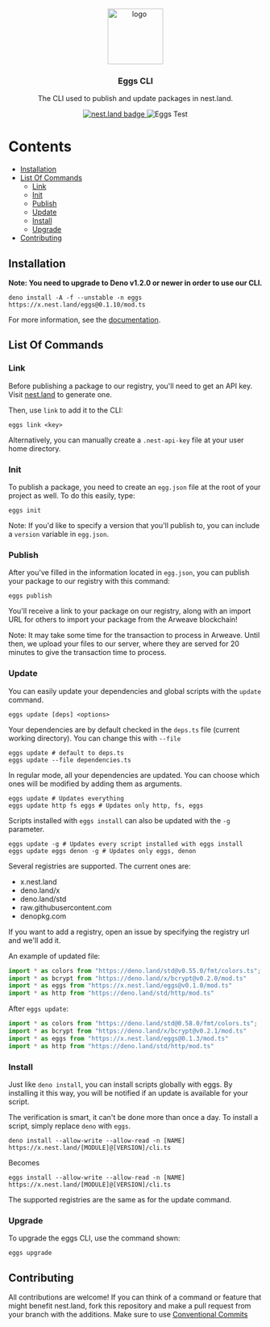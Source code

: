 <br />
<p align="center">
  <a href="https://github.com/nestdotland/nest.land">
    <img
       src="https://raw.githubusercontent.com/nestdotland/nest.land/master/public/images/nest.land/logo_light.svg"
       alt="logo"
       width="110"
    >
  </a>

  <h3 align="center">Eggs CLI</h3>
<p align="center">
    The CLI used to publish and update packages in nest.land.
  </p>
  <p align="center">
    <a href="https://nest.land/package/eggs">
      <img src="https://nest.land/badge.svg" alt="nest.land badge">
    </a>
    <img
      src="https://img.shields.io/github/workflow/status/nestdotland/eggs/CI%20check"
      alt="Eggs Test"
    >
  </p>
</p>

# Contents

* [Installation](#installation)
* [List Of Commands](#list-of-commands)
  * [Link](#link)
  * [Init](#init)
  * [Publish](#publish)
  * [Update](#update)
  * [Install](#install)
  * [Upgrade](#upgrade)
* [Contributing](#contributing)

## Installation

**Note: You need to upgrade to Deno v1.2.0 or newer in order to use our CLI.**

```shell script
deno install -A -f --unstable -n eggs https://x.nest.land/eggs@0.1.10/mod.ts
```

For more information, see the [documentation](https://docs.nest.land/).

## List Of Commands

### Link

Before publishing a package to our registry, you'll need to get an API key.
Visit [nest.land](https://nest.land/#start) to generate one.

Then, use `link` to add it to the CLI:

```shell script
eggs link <key>
```

Alternatively, you can manually create a `.nest-api-key` file at your user
home directory.

### Init

To publish a package, you need to create an `egg.json` file at the root of your
project as well. To do this easily, type:

```shell script
eggs init
```

Note: If you'd like to specify a version that you'll publish to, you can
include a `version` variable in `egg.json`.

### Publish

After you've filled in the information located in `egg.json`, you can publish
your package to our registry with this command:

```shell script
eggs publish
```

You'll receive a link to your package on our registry, along with an import
URL for others to import your package from the Arweave blockchain!

Note: It may take some time for the transaction to process in Arweave.
Until then, we upload your files to our server, where they are served for
20 minutes to give the transaction time to process.

### Update

You can easily update your dependencies and global scripts with
the `update` command.

```shell script
eggs update [deps] <options>
```

Your dependencies are by default checked in the `deps.ts` file 
(current working directory). You can change this with `--file`

```shell script
eggs update # default to deps.ts
eggs update --file dependencies.ts
```

In regular mode, all your dependencies are updated. You can choose which
ones will be modified by adding them as arguments.

```shell script
eggs update # Updates everything
eggs update http fs eggs # Updates only http, fs, eggs
```

Scripts installed with `eggs install` can also be updated with the `-g` 
parameter.

```shell script
eggs update -g # Updates every script installed with eggs install
eggs update eggs denon -g # Updates only eggs, denon
```

Several registries are supported. The current ones are:

* x.nest.land
* deno.land/x
* deno.land/std
* raw.githubusercontent.com
* denopkg.com

If you want to add a registry, open an issue by specifying the registry 
url and we'll add it.

An example of updated file:

```ts
import * as colors from "https://deno.land/std@v0.55.0/fmt/colors.ts";
import * as bcrypt from "https://deno.land/x/bcrypt@v0.2.0/mod.ts"
import * as eggs from "https://x.nest.land/eggs@v0.1.0/mod.ts"
import * as http from "https://deno.land/std/http/mod.ts"
```

After `eggs update`:

```ts
import * as colors from "https://deno.land/std@0.58.0/fmt/colors.ts";
import * as bcrypt from "https://deno.land/x/bcrypt@v0.2.1/mod.ts"
import * as eggs from "https://x.nest.land/eggs@0.1.3/mod.ts"
import * as http from "https://deno.land/std/http/mod.ts"
```

### Install

Just like `deno install`, you can install scripts globally with eggs. 
By installing it this way, you will be notified if an update is available 
for your script.

The verification is smart, it can't be done more than once a day. To install 
a script, simply replace `deno` with `eggs`.

```shell script
deno install --allow-write --allow-read -n [NAME] https://x.nest.land/[MODULE]@[VERSION]/cli.ts
```

Becomes

```shell script
eggs install --allow-write --allow-read -n [NAME] https://x.nest.land/[MODULE]@[VERSION]/cli.ts
```

The supported registries are the same as for the update command.

### Upgrade

To upgrade the eggs CLI, use the command shown:

```shell script
eggs upgrade
```

## Contributing

All contributions are welcome! If you can think of a command or feature that
might benefit nest.land, fork this repository and make a pull request from
your branch with the additions. Make sure to use [Conventional
Commits](https://www.conventionalcommits.org/en/v1.0.0/)
